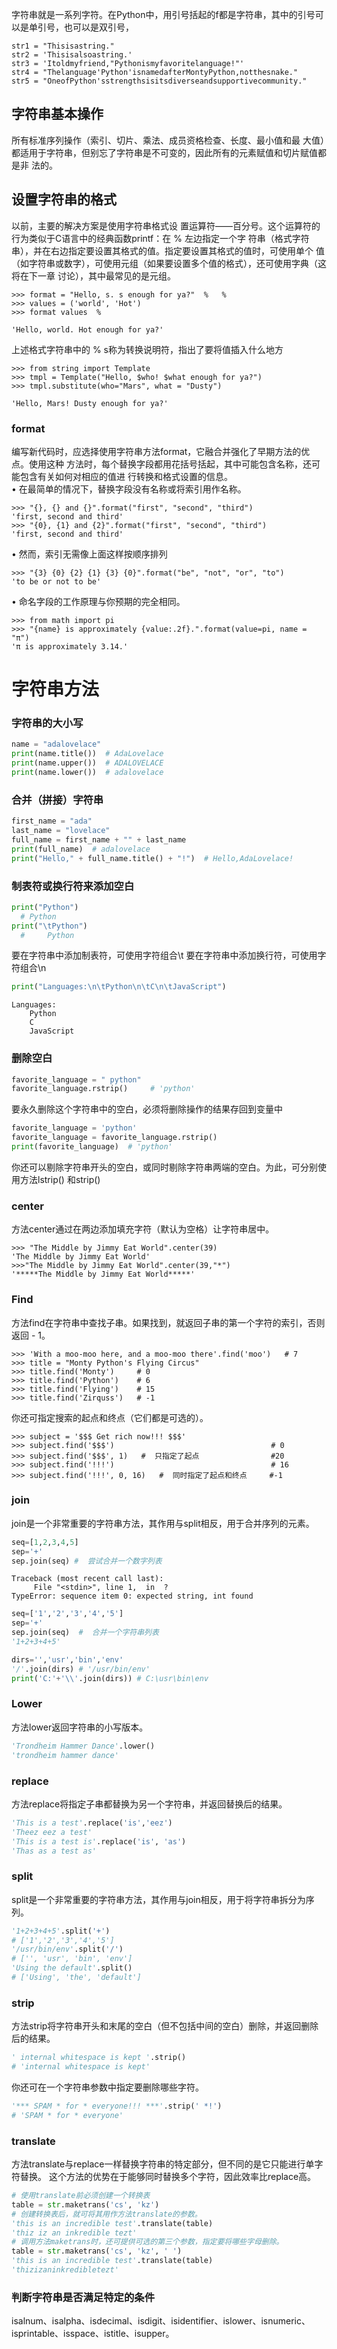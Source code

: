 字符串就是一系列字符。在Python中，用引号括起的f都是字符串，其中的引号可以是单引号，也可以是双引号，
```
str1 = "Thisisastring."
str2 = 'Thisisalsoastring.'
str3 = 'Itoldmyfriend,"Pythonismyfavoritelanguage!"'
str4 = "Thelanguage'Python'isnamedafterMontyPython,notthesnake."
str5 = "OneofPython'sstrengthsisitsdiverseandsupportivecommunity."
```

## 字符串基本操作
所有标准序列操作（索引、切片、乘法、成员资格检查、长度、最小值和最
大值）都适用于字符串，但别忘了字符串是不可变的，因此所有的元素赋值和切片赋值都是非
法的。  

## 设置字符串的格式
以前，主要的解决方案是使用字符串格式设
置运算符——百分号。这个运算符的行为类似于C语言中的经典函数printf：在 % 左边指定一个字
符串（格式字符串），并在右边指定要设置其格式的值。指定要设置其格式的值时，可使用单个
值（如字符串或数字），可使用元组（如果要设置多个值的格式），还可使用字典（这将在下一章
讨论），其中最常见的是元组。
```
>>> format = "Hello, s. s enough for ya?"  %   %
>>> values = ('world', 'Hot')
>>> format values  %

'Hello, world. Hot enough for ya?' 
```
上述格式字符串中的 % s称为转换说明符，指出了要将值插入什么地方
```
>>> from string import Template
>>> tmpl = Template("Hello, $who! $what enough for ya?")
>>> tmpl.substitute(who="Mars", what = "Dusty")

'Hello, Mars! Dusty enough for ya?'
```
### format
编写新代码时，应选择使用字符串方法format，它融合并强化了早期方法的优点。使用这种
方法时，每个替换字段都用花括号括起，其中可能包含名称，还可能包含有关如何对相应的值进
行转换和格式设置的信息。  
• 在最简单的情况下，替换字段没有名称或将索引用作名称。
```
>>> "{}, {} and {}".format("first", "second", "third")
'first, second and third'
>>> "{0}, {1} and {2}".format("first", "second", "third")
'first, second and third' 
```
• 然而，索引无需像上面这样按顺序排列
```
>>> "{3} {0} {2} {1} {3} {0}".format("be", "not", "or", "to")
'to be or not to be'
```
• 命名字段的工作原理与你预期的完全相同。
```
>>> from math import pi
>>> "{name} is approximately {value:.2f}.".format(value=pi, name = "π")
'π is approximately 3.14.'
```

# 字符串方法

### 字符串的大小写
```python
name = "adalovelace"
print(name.title())  # AdaLovelace
print(name.upper())  # ADALOVELACE
print(name.lower())  # adalovelace
```
### 合并（拼接）字符串
```python
first_name = "ada"
last_name = "lovelace"
full_name = first_name + "" + last_name
print(full_name)  # adalovelace
print("Hello," + full_name.title() + "!")  # Hello,AdaLovelace!
```

### 制表符或换行符来添加空白
```python
print("Python")
  # Python
print("\tPython")
  #     Python
```
要在字符串中添加制表符，可使用字符组合\t
要在字符串中添加换行符，可使用字符组合\n
```python
print("Languages:\n\tPython\n\tC\n\tJavaScript")
```
```
Languages:
    Python
    C
    JavaScript
```


### 删除空白
```python
favorite_language = " python"
favorite_language.rstrip()     # 'python'
```
要永久删除这个字符串中的空白，必须将删除操作的结果存回到变量中
```python
favorite_language = 'python'
favorite_language = favorite_language.rstrip()
print(favorite_language)  # 'python'
```
你还可以剔除字符串开头的空白，或同时剔除字符串两端的空白。为此，可分别使用方法lstrip()
和strip()


### center
方法center通过在两边添加填充字符（默认为空格）让字符串居中。
```
>>> "The Middle by Jimmy Eat World".center(39)
'The Middle by Jimmy Eat World'
>>>"The Middle by Jimmy Eat World".center(39,"*")
'*****The Middle by Jimmy Eat World*****'
```


### Find
方法find在字符串中查找子串。如果找到，就返回子串的第一个字符的索引，否则返回 - 1。
```
>>> 'With a moo-moo here, and a moo-moo there'.find('moo')   # 7
>>> title = "Monty Python's Flying Circus"
>>> title.find('Monty')     # 0
>>> title.find('Python')    # 6
>>> title.find('Flying')    # 15
>>> title.find('Zirquss')   # -1 
```
你还可指定搜索的起点和终点（它们都是可选的）。
```
>>> subject = '$$$ Get rich now!!! $$$'
>>> subject.find('$$$')                                   # 0
>>> subject.find('$$$', 1)   #  只指定了起点                #20
>>> subject.find('!!!')                                   # 16
>>> subject.find('!!!', 0, 16)   #  同时指定了起点和终点     #-1
```

### join
join是一个非常重要的字符串方法，其作用与split相反，用于合并序列的元素。
```python
seq=[1,2,3,4,5]
sep='+'
sep.join(seq) #  尝试合并一个数字列表
```
```
Traceback (most recent call last):
     File "<stdin>", line 1,  in  ?
TypeError: sequence item 0: expected string, int found
```
```python
seq=['1','2','3','4','5']
sep='+'
sep.join(seq)  #  合并一个字符串列表
'1+2+3+4+5'
```
```python
dirs='','usr','bin','env'
'/'.join(dirs) # '/usr/bin/env'
print('C:'+'\\'.join(dirs)) # C:\usr\bin\env
```

### Lower
方法lower返回字符串的小写版本。
```python
'Trondheim Hammer Dance'.lower()
'trondheim hammer dance'
```

### replace
方法replace将指定子串都替换为另一个字符串，并返回替换后的结果。
```python
'This is a test'.replace('is','eez')
'Theez eez a test'
'This is a test is'.replace('is', 'as')
'Thas as a test as'
```

### split
split是一个非常重要的字符串方法，其作用与join相反，用于将字符串拆分为序列。
```python
'1+2+3+4+5'.split('+')
# ['1','2','3','4','5']
'/usr/bin/env'.split('/')
# ['', 'usr', 'bin', 'env']
'Using the default'.split()
# ['Using', 'the', 'default']
```

### strip
方法strip将字符串开头和末尾的空白（但不包括中间的空白）删除，并返回删除后的结果。
```python
' internal whitespace is kept '.strip()
# 'internal whitespace is kept' 
```
你还可在一个字符串参数中指定要删除哪些字符。
```python
'*** SPAM * for * everyone!!! ***'.strip(' *!')
# 'SPAM * for * everyone'
```

### translate
方法translate与replace一样替换字符串的特定部分，但不同的是它只能进行单字符替换。 这个方法的优势在于能够同时替换多个字符，因此效率比replace高。
```python
# 使用translate前必须创建一个转换表
table = str.maketrans('cs', 'kz')
# 创建转换表后，就可将其用作方法translate的参数。
'this is an incredible test'.translate(table)
'thiz iz an inkredible tezt'
# 调用方法maketrans时，还可提供可选的第三个参数，指定要将哪些字母删除。
table = str.maketrans('cs', 'kz', ' ')
'this is an incredible test'.translate(table)
'thizizaninkredibletezt'
```

### 判断字符串是否满足特定的条件
isalnum、isalpha、isdecimal、isdigit、isidentifier、islower、isnumeric、 isprintable、isspace、istitle、isupper。

